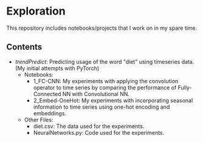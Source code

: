 # Exploration

This repository includes notebooks/projects that I work on in my spare time.

## Contents
* *trendPredict*: Predicting usage of the word "diet" using timeseries data. (My initial attempts with PyTorch) 
	* Notebooks:
		* 1_FC-CNN: My experiments with applying the convolution operator to time series by comparing the performance of Fully-Connected NN with Convolutional NN.
		* 2_Embed-OneHot: My experiments with incorporating seasonal information to time series using one-hot encoding and embeddings.		
	* Other Files:
		* diet.csv: The data used for the experiments.
		* NeuralNetworks.py: Code used for the experiments.
